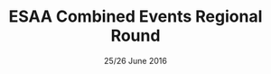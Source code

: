 ---
layout: default
title: ESAA Combined Events Regional Round
date: 25/26 June 2016
location: Lee Valley
---